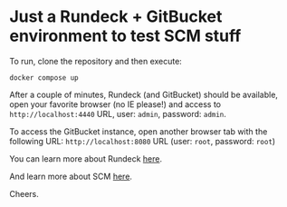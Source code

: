 # Just a Rundeck + GitBucket environment to test SCM stuff

To run, clone the repository and then execute:

`docker compose up`

After a couple of minutes, Rundeck (and GitBucket) should be available, open your favorite browser (no IE please!) and access to `http://localhost:4440` URL, user: `admin`, password: `admin`.

To access the GitBucket instance, open another browser tab with the following URL: `http://localhost:8080` URL (user: `root`, password: `root`)

You can learn more about Rundeck [here](https://docs.rundeck.com/docs/about/introduction.html).

And learn more about SCM [here](https://docs.rundeck.com/docs/manual/projects/scm/git.html).

Cheers.
